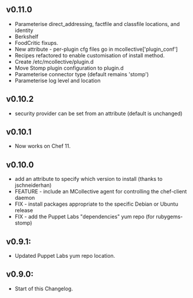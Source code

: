 ## v0.11.0

* Parameterise direct_addressing, factfile and classfile locations,
  and identity
* Berkshelf
* FoodCritic fixups.
* New attribute - per-plugin cfg files go in mcollective['plugin_conf']
* Recipes refactored to enable customisation of install method.
* Create /etc/mcollective/plugin.d
* Move Stomp plugin configuration to plugin.d
* Parameterise connector type (default remains 'stomp')
* Parameterise log level and location

## v0.10.2

* security provider can be set from an attribute (default is
  unchanged)
  
## v0.10.1

* Now works on Chef 11.

## v0.10.0

* add an attribute to specify which version to install (thanks to jschneiderhan)
* FEATURE - include an MCollective agent for controlling the chef-client daemon
* FIX - install packages appropriate to the specific Debian or Ubuntu release
* FIX - add the Puppet Labs "dependencies" yum repo (for rubygems-stomp)


## v0.9.1:

* Updated Puppet Labs yum repo location.


## v0.9.0:

* Start of this Changelog.
